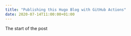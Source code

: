 ```yaml
---
title: "Publishing this Hugo Blog with GitHub Actions"
date: 2020-07-14T11:00:00+01:00
---
```


The start of the post
